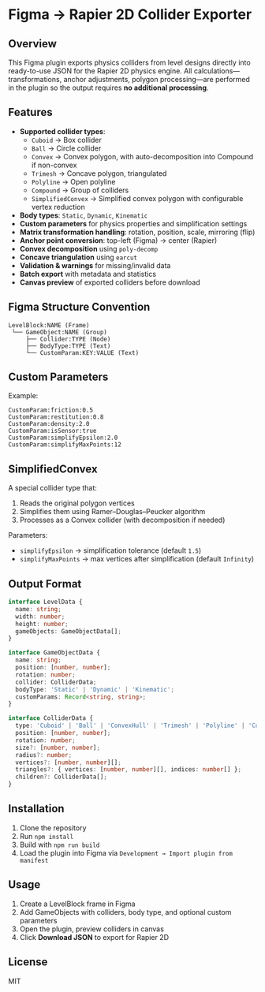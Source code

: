 # Figma → Rapier 2D Collider Exporter

## Overview

This Figma plugin exports physics colliders from level designs directly into ready-to-use JSON for the Rapier 2D physics engine. All calculations—transformations, anchor adjustments, polygon processing—are performed in the plugin so the output requires **no additional processing**.

## Features

- **Supported collider types**:
    - `Cuboid` → Box collider
    - `Ball` → Circle collider
    - `Convex` → Convex polygon, with auto-decomposition into Compound if non-convex
    - `Trimesh` → Concave polygon, triangulated
    - `Polyline` → Open polyline
    - `Compound` → Group of colliders
    - `SimplifiedConvex` → Simplified convex polygon with configurable vertex reduction
- **Body types**: `Static`, `Dynamic`, `Kinematic`
- **Custom parameters** for physics properties and simplification settings
- **Matrix transformation handling**: rotation, position, scale, mirroring (flip)
- **Anchor point conversion**: top-left (Figma) → center (Rapier)
- **Convex decomposition** using `poly-decomp`
- **Concave triangulation** using `earcut`
- **Validation & warnings** for missing/invalid data
- **Batch export** with metadata and statistics
- **Canvas preview** of exported colliders before download

## Figma Structure Convention

```
LevelBlock:NAME (Frame)
 └── GameObject:NAME (Group)
     ├── Collider:TYPE (Node)
     ├── BodyType:TYPE (Text)
     └── CustomParam:KEY:VALUE (Text)
```

## Custom Parameters

Example:

```
CustomParam:friction:0.5
CustomParam:restitution:0.8
CustomParam:density:2.0
CustomParam:isSensor:true
CustomParam:simplifyEpsilon:2.0
CustomParam:simplifyMaxPoints:12
```

## SimplifiedConvex

A special collider type that:

1. Reads the original polygon vertices
2. Simplifies them using Ramer–Douglas–Peucker algorithm
3. Processes as a Convex collider (with decomposition if needed)

Parameters:

- `simplifyEpsilon` → simplification tolerance (default `1.5`)
- `simplifyMaxPoints` → max vertices after simplification (default `Infinity`)

## Output Format

```ts
interface LevelData {
  name: string;
  width: number;
  height: number;
  gameObjects: GameObjectData[];
}

interface GameObjectData {
  name: string;
  position: [number, number];
  rotation: number;
  collider: ColliderData;
  bodyType: 'Static' | 'Dynamic' | 'Kinematic';
  customParams: Record<string, string>;
}

interface ColliderData {
  type: 'Cuboid' | 'Ball' | 'ConvexHull' | 'Trimesh' | 'Polyline' | 'Compound';
  position: [number, number];
  rotation: number;
  size?: [number, number];
  radius?: number;
  vertices?: [number, number][];
  triangles?: { vertices: [number, number][], indices: number[] };
  children?: ColliderData[];
}
```

## Installation

1. Clone the repository
2. Run `npm install`
3. Build with `npm run build`
4. Load the plugin into Figma via `Development → Import plugin from manifest`

## Usage

1. Create a LevelBlock frame in Figma
2. Add GameObjects with colliders, body type, and optional custom parameters
3. Open the plugin, preview colliders in canvas
4. Click **Download JSON** to export for Rapier 2D

## License

MIT


